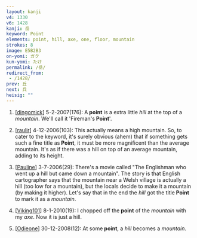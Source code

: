 ```yaml
---
layout: kanji
v4: 1330
v6: 1428
kanji: 岳
keyword: Point
elements: point, hill, axe, one, floor, mountain
strokes: 8
image: E5B2B3
on-yomi: ガク
kun-yomi: たけ
permalink: /岳/
redirect_from:
 - /1428/
prev: 丘
next: 兵
heisig: ""
---
```


1) [<a href="http://kanji.koohii.com/profile/dingomick">dingomick</a>] 5-2-2007(176): A<strong> point</strong> is a extra little <em>hill</em> at the top of a <em>mountain</em>. We&#039;ll call it &#039;Fireman&#039;s<strong> Point</strong>&#039;.

2) [<a href="http://kanji.koohii.com/profile/raulir">raulir</a>] 4-12-2006(103): This actually means a high mountain. So, to cater to the keyword, it&#039;s surely obvious (ahem) that if something gets such a fine title as<strong> Point</strong>, it must be more magnificent than the average mountain. It&#039;s as if there was a hill on top of an average mountain, adding to its height.

3) [<a href="http://kanji.koohii.com/profile/Pauline">Pauline</a>] 3-7-2006(29): There&#039;s a movie called &quot;The Englishman who went up a hill but came down a mountain&quot;. The story is that English cartographer says that the mountain near a Welsh village is actually a hill (too low for a mountain), but the locals decide to make it a mountain (by making it higher). Let&#039;s say that in the end the <em>hill</em> got the title<strong> Point</strong> to mark it as a <em>mountain</em>.

4) [<a href="http://kanji.koohii.com/profile/Viking101">Viking101</a>] 8-1-2010(19): I chopped off the<strong> point</strong> of the <em>mountain</em> with my <em>axe</em>. Now it is just a hill.

5) [<a href="http://kanji.koohii.com/profile/Odieone">Odieone</a>] 30-12-2008(12): At some<strong> point</strong>, a <em>hill</em> becomes a <em>mountain</em>.

